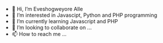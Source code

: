 - 👋 Hi, I’m Eveshogweyore Alle
- 👀 I’m interested in Javascipt, Python and PHP programming
- 🌱 I’m currently learning Javascript and PHP
- 💞️ I’m looking to collaborate on ...
- 📫 How to reach me ...

<!---
henreal7/henreal7 is a ✨ special ✨ repository because its `README.md` (this file) appears on your GitHub profile.
You can click the Preview link to take a look at your changes.
--->

